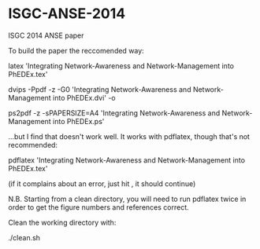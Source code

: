 ISGC-ANSE-2014
==============

ISGC 2014 ANSE paper

To build the paper the reccomended way:

latex 'Integrating Network-Awareness and Network-Management into PhEDEx.tex'

dvips -Ppdf -z -G0 'Integrating Network-Awareness and Network-Management into PhEDEx.dvi' -o

ps2pdf -z -sPAPERSIZE=A4 'Integrating Network-Awareness and Network-Management into PhEDEx.ps'

...but I find that doesn't work well. It works with pdflatex, though that's not recommended:

pdflatex 'Integrating Network-Awareness and Network-Management into PhEDEx.tex'

(if it complains about an error, just hit <RETURN>, it should continue)

N.B. Starting from a clean directory, you will need to run pdflatex twice in order to get the figure numbers and references correct.

Clean the working directory with:

./clean.sh
